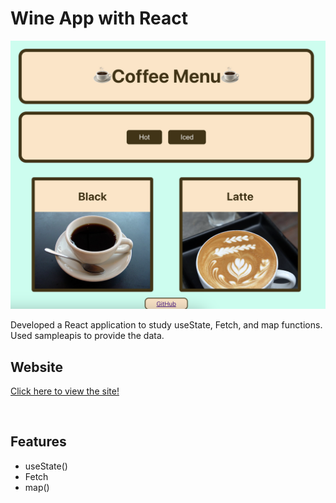 # Wine App with React

[![screen shot](./public/images/readme.png)](https://coffee-menu-ajw.web.app/)

Developed a React application to study useState, Fetch, and map functions.  Used sampleapis to provide the data.

## Website
[Click here to view the site!](https://coffee-menu-ajw.web.app/)

<br>

## Features 
* useState()
* Fetch
* map()